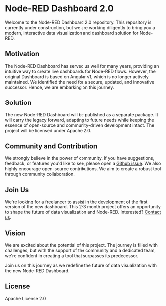 # Node-RED Dashboard 2.0

Welcome to the Node-RED Dashboard 2.0 repository. This repository is currently under construction, but we are working diligently to bring you a modern, interactive data visualization and dashboard solution for Node-RED.

## Motivation

The Node-RED Dashboard has served us well for many years, providing an intuitive way to create live dashboards for Node-RED flows. However, the original Dashboard is based on Angular v1, which is no longer actively maintained. We identified the need for a secure, updated, and innovative successor. Hence, we are embarking on this journey.

## Solution

The new Node-RED Dashboard will be published as a separate package. It will carry the legacy forward, adapting to future needs while keeping the essence of open-source and community-driven development intact. The project will be licensed under Apache 2.0.

## Community and Contribution

We strongly believe in the power of community. If you have suggestions, feedback, or features you'd like to see, please open a [Github issue](https://github.com/flowforge/flowforge-nr-dashboard/issues/new/choose). We also highly encourage open-source contributions. We aim to create a robust tool through community collaboration.

## Join Us

We're looking for a freelancer to assist in the development of the first version of the new dashboard. This 2-3 month project offers an opportunity to shape the future of data visualization and Node-RED. Interested? [Contact us](https://boards.greenhouse.io/flowforge).

## Vision

We are excited about the potential of this project. The journey is filled with challenges, but with the support of the community and a dedicated team, we're confident in creating a tool that surpasses its predecessor.

Join us on this journey as we redefine the future of data visualization with the new Node-RED Dashboard.

## License

Apache License 2.0
